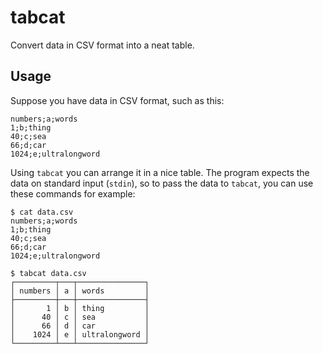 # tabcat

Convert data in CSV format into a neat table.

## Usage


Suppose you have data in CSV format, such as this:

```
numbers;a;words
1;b;thing
40;c;sea
66;d;car
1024;e;ultralongword
```

Using `tabcat` you can arrange it in a nice table.
The program expects the data on standard input (`stdin`), so to pass the data to `tabcat`, you can use these commands for example:

```shell
$ cat data.csv
numbers;a;words
1;b;thing
40;c;sea
66;d;car
1024;e;ultralongword

$ tabcat data.csv
┌─────────┬───┬───────────────┐
│ numbers │ a │ words         │
├─────────┼───┼───────────────┤
│       1 │ b │ thing         │
│      40 │ c │ sea           │
│      66 │ d │ car           │
│    1024 │ e │ ultralongword │
└─────────┴───┴───────────────┘
```

